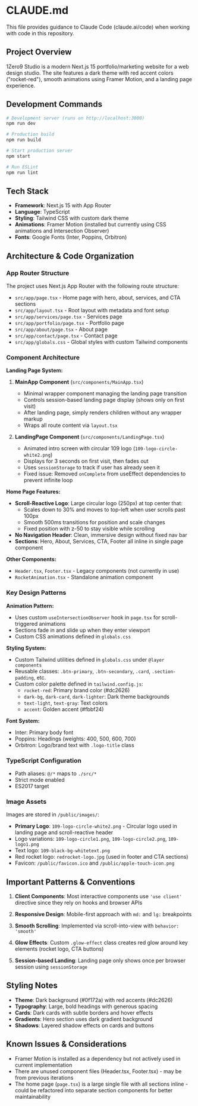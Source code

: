 # CLAUDE.md

This file provides guidance to Claude Code (claude.ai/code) when working with code in this repository.

## Project Overview

1Zero9 Studio is a modern Next.js 15 portfolio/marketing website for a web design studio. The site features a dark theme with red accent colors ("rocket-red"), smooth animations using Framer Motion, and a landing page experience.

## Development Commands

```bash
# Development server (runs on http://localhost:3000)
npm run dev

# Production build
npm run build

# Start production server
npm start

# Run ESLint
npm run lint
```

## Tech Stack

- **Framework**: Next.js 15 with App Router
- **Language**: TypeScript
- **Styling**: Tailwind CSS with custom dark theme
- **Animations**: Framer Motion (installed but currently using CSS animations and Intersection Observer)
- **Fonts**: Google Fonts (Inter, Poppins, Orbitron)

## Architecture & Code Organization

### App Router Structure

The project uses Next.js App Router with the following route structure:

- `src/app/page.tsx` - Home page with hero, about, services, and CTA sections
- `src/app/layout.tsx` - Root layout with metadata and font setup
- `src/app/services/page.tsx` - Services page
- `src/app/portfolio/page.tsx` - Portfolio page
- `src/app/about/page.tsx` - About page
- `src/app/contact/page.tsx` - Contact page
- `src/app/globals.css` - Global styles with custom Tailwind components

### Component Architecture

**Landing Page System:**

1. **MainApp Component** (`src/components/MainApp.tsx`)
   - Minimal wrapper component managing the landing page transition
   - Controls session-based landing page display (shows only on first visit)
   - After landing page, simply renders children without any wrapper markup
   - Wraps all route content via `layout.tsx`

2. **LandingPage Component** (`src/components/LandingPage.tsx`)
   - Animated intro screen with circular 109 logo (`109-logo-circle-white2.png`)
   - Displays for 3 seconds on first visit, then fades out
   - Uses `sessionStorage` to track if user has already seen it
   - Fixed issue: Removed `onComplete` from useEffect dependencies to prevent infinite loop

**Home Page Features:**
- **Scroll-Reactive Logo**: Large circular logo (250px) at top center that:
  - Scales down to 30% and moves to top-left when user scrolls past 100px
  - Smooth 500ms transitions for position and scale changes
  - Fixed position with z-50 to stay visible while scrolling
- **No Navigation Header**: Clean, immersive design without fixed nav bar
- **Sections**: Hero, About, Services, CTA, Footer all inline in single page component

**Other Components:**
- `Header.tsx`, `Footer.tsx` - Legacy components (not currently in use)
- `RocketAnimation.tsx` - Standalone animation component

### Key Design Patterns

**Animation Pattern:**
- Uses custom `useIntersectionObserver` hook in `page.tsx` for scroll-triggered animations
- Sections fade in and slide up when they enter viewport
- Custom CSS animations defined in `globals.css`

**Styling System:**
- Custom Tailwind utilities defined in `globals.css` under `@layer components`
- Reusable classes: `.btn-primary`, `.btn-secondary`, `.card`, `.section-padding`, etc.
- Custom color palette defined in `tailwind.config.js`:
  - `rocket-red`: Primary brand color (#dc2626)
  - `dark-bg`, `dark-card`, `dark-lighter`: Dark theme backgrounds
  - `text-light`, `text-gray`: Text colors
  - `accent`: Golden accent (#fbbf24)

**Font System:**
- Inter: Primary body font
- Poppins: Headings (weights: 400, 500, 600, 700)
- Orbitron: Logo/brand text with `.logo-title` class

### TypeScript Configuration

- Path aliases: `@/*` maps to `./src/*`
- Strict mode enabled
- ES2017 target

### Image Assets

Images are stored in `/public/images/`:
- **Primary Logo**: `109-logo-circle-white2.png` - Circular logo used in landing page and scroll-reactive header
- Logo variations: `109-logo-circle1.png`, `109-logo-circle2.png`, `109-logo1.png`
- Text logo: `109-black-bg-whitetext.png`
- Red rocket logo: `redrocket-logo.jpg` (used in footer and CTA sections)
- Favicon: `/public/favicon.ico` and `/public/apple-touch-icon.png`

## Important Patterns & Conventions

1. **Client Components**: Most interactive components use `'use client'` directive since they rely on hooks and browser APIs

2. **Responsive Design**: Mobile-first approach with `md:` and `lg:` breakpoints

3. **Smooth Scrolling**: Implemented via scroll-into-view with `behavior: 'smooth'`

4. **Glow Effects**: Custom `.glow-effect` class creates red glow around key elements (rocket logo, CTA buttons)

5. **Session-based Landing**: Landing page only shows once per browser session using `sessionStorage`

## Styling Notes

- **Theme**: Dark background (#0f172a) with red accents (#dc2626)
- **Typography**: Large, bold headings with generous spacing
- **Cards**: Dark cards with subtle borders and hover effects
- **Gradients**: Hero section uses dark gradient background
- **Shadows**: Layered shadow effects on cards and buttons

## Known Issues & Considerations

- Framer Motion is installed as a dependency but not actively used in current implementation
- There are unused component files (Header.tsx, Footer.tsx) - may be from previous iterations
- The home page (`page.tsx`) is a large single file with all sections inline - could be refactored into separate section components for better maintainability
